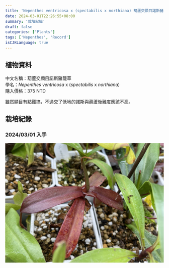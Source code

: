 ```yaml
---
title: 'Nepenthes ventricosa x (spectabilis x northiana) 葫蘆交顯目諾斯豬籠草'
date: 2024-03-01T22:26:55+08:00
summary: '栽培紀錄'
draft: false
categories: ['Plants']
tags: ['Nepenthes', 'Record']
isCJKLanguage: true
---
```


## 植物資料

中文名稱：葫蘆交顯目諾斯豬籠草  
學名：*Nepenthes ventricosa* x (*spectabilis* x *northiana*)  
購入價格：375 NTD  

雖然顯目有點難搞，不過交了低地的諾斯與葫蘆後難度應該不高。  

## 栽培紀錄

### 2024/03/01 入手

![2024-03-01](./images/2024-03-01.jpg)
